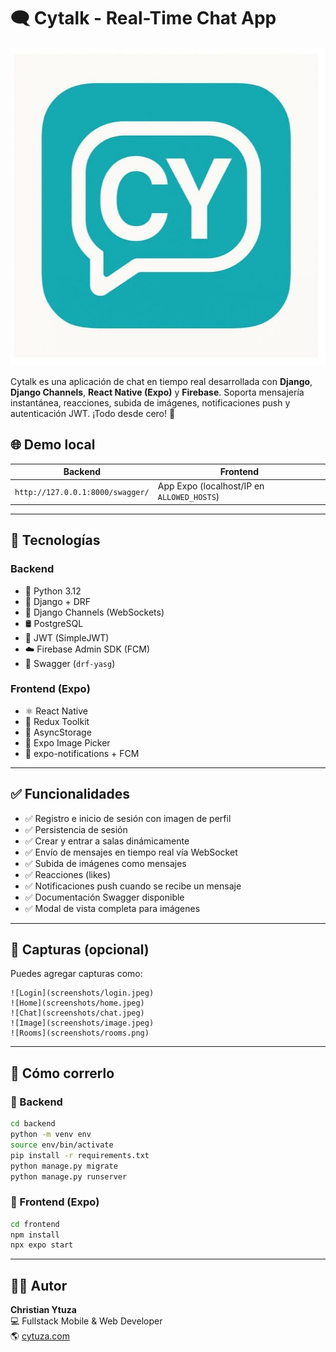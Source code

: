 # 🗨️ Cytalk - Real-Time Chat App

![App](screenshots/app.jpeg)

Cytalk es una aplicación de chat en tiempo real desarrollada con **Django**, **Django Channels**, **React Native (Expo)** y **Firebase**. Soporta mensajería instantánea, reacciones, subida de imágenes, notificaciones push y autenticación JWT. ¡Todo desde cero! 🚀

## 🌐 Demo local

| Backend | Frontend |
|--------|----------|
| `http://127.0.0.1:8000/swagger/` | App Expo (localhost/IP en `ALLOWED_HOSTS`) |

---

## 🔧 Tecnologías

### Backend
- 🐍 Python 3.12
- 🧠 Django + DRF
- 🔌 Django Channels (WebSockets)
- 🛢️ PostgreSQL
- 🔐 JWT (SimpleJWT)
- ☁️ Firebase Admin SDK (FCM)
- 📘 Swagger (`drf-yasg`)

### Frontend (Expo)
- ⚛️ React Native
- 🧰 Redux Toolkit
- 🧠 AsyncStorage
- 📸 Expo Image Picker
- 🔔 expo-notifications + FCM

---

## ✅ Funcionalidades

- ✅ Registro e inicio de sesión con imagen de perfil
- ✅ Persistencia de sesión
- ✅ Crear y entrar a salas dinámicamente
- ✅ Envío de mensajes en tiempo real vía WebSocket
- ✅ Subida de imágenes como mensajes
- ✅ Reacciones (likes)
- ✅ Notificaciones push cuando se recibe un mensaje
- ✅ Documentación Swagger disponible
- ✅ Modal de vista completa para imágenes

---

## 📸 Capturas (opcional)

Puedes agregar capturas como:

```
![Login](screenshots/login.jpeg)
![Home](screenshots/home.jpeg)
![Chat](screenshots/chat.jpeg)
![Image](screenshots/image.jpeg)
![Rooms](screenshots/rooms.png)
```

---

## 🚀 Cómo correrlo

### 🐍 Backend

```bash
cd backend
python -m venv env
source env/bin/activate
pip install -r requirements.txt
python manage.py migrate
python manage.py runserver
```

### 📱 Frontend (Expo)

```bash
cd frontend
npm install
npx expo start
```

---

## 👨‍💻 Autor

**Christian Ytuza**  
💻 Fullstack Mobile & Web Developer  
🌎 [cytuza.com](https://cytuza.com)